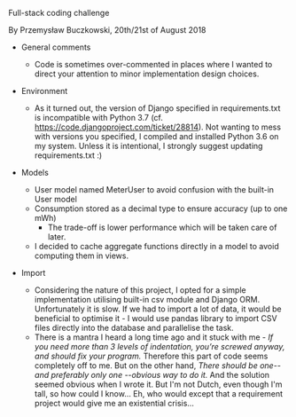 Full-stack coding challenge

By Przemysław Buczkowski, 20th/21st of August 2018

* General comments
    * Code is sometimes over-commented in places where I wanted to direct your attention to minor implementation design choices.

* Environment
    * As it turned out, the version of Django specified in requirements.txt is incompatible with Python 3.7 (cf. https://code.djangoproject.com/ticket/28814).
    Not wanting to mess with versions you specified, I compiled and installed Python 3.6 on my system.
    Unless it is intentional, I strongly suggest updating requirements.txt :)

* Models
    * User model named MeterUser to avoid confusion with the built-in User model
    * Consumption stored as a decimal type to ensure accuracy (up to one mWh)
        * The trade-off is lower performance which will be taken care of later.
    * I decided to cache aggregate functions directly in a model to avoid computing
    them in views.

* Import
    * Considering the nature of this project, I opted for a simple implementation utilising
    built-in csv module and Django ORM. Unfortunately it is slow. If we had to import a lot of data, it would be beneficial
    to optimise it - I would use pandas library to import CSV files directly into the database and parallelise the task.
    * There is a mantra I heard a long time ago and it stuck with me - *If you need more than 3 levels of indentation, you’re screwed anyway, and should fix your program.*
    Therefore this part of code seems completely off to me. But on the other hand, *There should be one-- and preferably only one --obvious way to do it.*
    And the solution seemed obvious when I wrote it. But I'm not Dutch, even though I'm tall, so how could I know… Eh, who would except that a requirement project would give me an
    existential crisis…

    